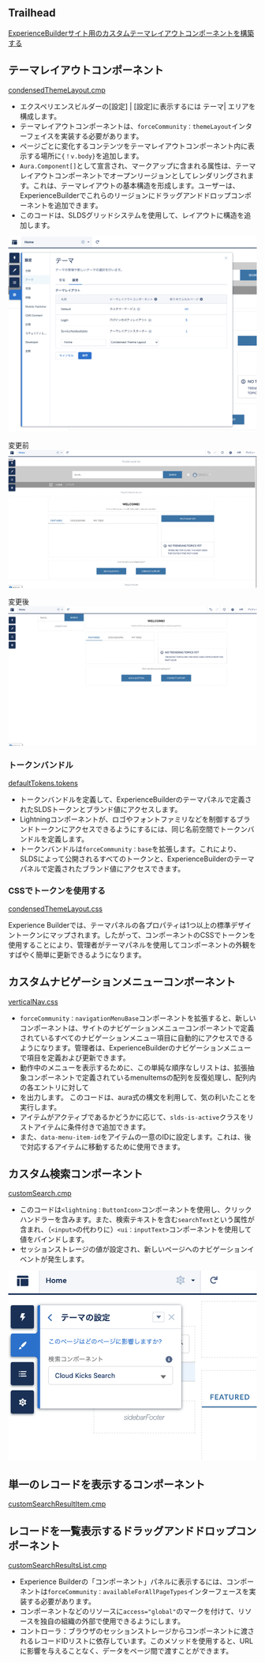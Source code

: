 ## Trailhead
[ExperienceBuilderサイト用のカスタムテーマレイアウトコンポーネントを構築する](https://trailhead.salesforce.com/ja/content/learn/projects/communities_theme_layout)

## テーマレイアウトコンポーネント
[condensedThemeLayout.cmp](aura/condensedThemeLayout/condensedThemeLayout.cmp)

* エクスペリエンスビルダーの[設定] | [設定]に表示するには テーマ| エリアを構成します。
* テーマレイアウトコンポーネントは、`forceCommunity：themeLayout`インターフェイスを実装する必要があります。
* ページごとに変化するコンテンツをテーマレイアウトコンポーネント内に表示する場所に`{！v.body}`を追加します。
* `Aura.Component[]`として宣言され、マークアップに含まれる属性は、テーマレイアウトコンポーネントでオープンリージョンとしてレンダリングされます。これは、テーマレイアウトの基本構造を形成します。ユーザーは、ExperienceBuilderでこれらのリージョンにドラッグアンドドロップコンポーネントを追加できます。
* このコードは、SLDSグリッドシステムを使用して、レイアウトに構造を追加します。

![カスタムレイアウト選択画面](.pic/custom-theme.png)

変更前
![before](.pic/layout-before.png)

変更後
![after](.pic/layout-after.png)

### トークンバンドル
[defaultTokens.tokens](aura/defaultTokens/defaultTokens.tokens)

* トークンバンドルを定義して、ExperienceBuilderのテーマパネルで定義されたSLDSトークンとブランド値にアクセスします。
* Lightningコンポーネントが、ロゴやフォントファミリなどを制御するブランドトークンにアクセスできるようにするには、同じ名前空間でトークンバンドルを定義します。
* トークンバンドルは`forceCommunity：base`を拡張します。これにより、SLDSによって公開されるすべてのトークンと、ExperienceBuilderのテーマパネルで定義されたブランド値にアクセスできます。

### CSSでトークンを使用する
[condensedThemeLayout.css](aura/condensedThemeLayout/condensedThemeLayout.css)

Experience Builderでは、テーマパネルの各プロパティは1つ以上の標準デザイントークンにマップされます。したがって、コンポーネントのCSSでトークンを使用することにより、管理者がテーマパネルを使用してコンポーネントの外観をすばやく簡単に更新できるようになります。

## カスタムナビゲーションメニューコンボーネント
[verticalNav.css](aura/verticalNav/verticalNav.css)

* `forceCommunity：navigationMenuBase`コンポーネントを拡張すると、新しいコンポーネントは、サイトのナビゲーションメニューコンポーネントで定義されているすべてのナビゲーションメニュー項目に自動的にアクセスできるようになります。管理者は、ExperienceBuilderのナビゲーションメニューで項目を定義および更新できます。
* 動作中のメニューを表示するために、この単純な順序なしリストは、拡張抽象コンポーネントで定義されているmenuItemsの配列を反復処理し、配列内の各エントリに対して<li>を出力します。
このコードは、aura式の構文を利用して、気の利いたことを実行します。
* アイテムがアクティブであるかどうかに応じて、`slds-is-active`クラスをリストアイテムに条件付きで追加できます。
* また、`data-menu-item-id`をアイテムの一意のIDに設定します。これは、後で対応するアイテムに移動するために使用できます。

## カスタム検索コンポーネント
[customSearch.cmp](aura/customSearch/customSearch.cmp)

* このコードは`<lightning：ButtonIcon>`コンポーネントを使用し、クリックハンドラーを含みます。また、検索テキストを含む`searchText`という属性が含まれ、（`<input>`の代わりに）`<ui：inputText>`コンポーネントを使用して値をバインドします。
* セッションストレージの値が設定され、新しいページへのナビゲーションイベントが発生します。

![カスタム検索コンポーネント選択画面](.pic/custom-search-component.png)

## 単一のレコードを表示するコンポーネント
[customSearchResultItem.cmp](aura/customSearchResultItem/customSearchResultItem.cmp)

## レコードを一覧表示するドラッグアンドドロップコンポーネント
[customSearchResultsList.cmp](aura/customSearchResultsList/customSearchResultsList.cmp)

* Experience Builderの「コンポーネント」パネルに表示するには、コンポーネントは`forceCommunity：availableForAllPageTypes`インターフェースを実装する必要があります。
* コンポーネントなどのリソースに`access="global"`のマークを付けて、リソースを独自の組織の外部で使用できるようにします。
* コントローラ：ブラウザのセッションストレージからコンポーネントに渡されるレコードIDリストに依存しています。このメソッドを使用すると、URLに影響を与えることなく、データをページ間で渡すことができます。